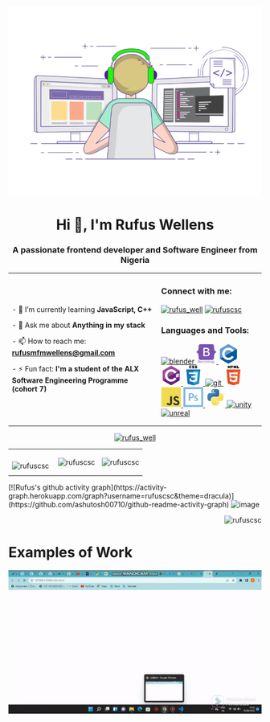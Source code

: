 <img src="https://github.com/Rufuscsc/Rufuscsc/blob/main/coding-freak.gif" alt="images" width="600" align="center">
<h1 align="center">Hi 👋, I'm Rufus Wellens</h1>
<h3 align="center">A passionate frontend developer and Software Engineer from Nigeria</h3>
<div>
       <table >
            <tr>
                <td>
                    <p>- 🌱 I’m currently learning <b>JavaScript, C++</b></p>
                    <p>- 💬 Ask me about <b>Anything in my stack</b></p>
                    <p>- 📫 How to reach me: <b><a href=rufusmfmwellens@gmail.com alt=email>rufusmfmwellens@gmail.com</a></b></p>
                    <p>- ⚡ Fun fact: <b>I'm a student of the ALX Software Engineering Programme (cohort 7)</b></p>
                </td>
                <td>
                    <h3 align="left">Connect with me:</h3>
                    <p align="left">
                    <a href="https://twitter.com/rufus_well" target="blank"><img align="center" src="https://raw.githubusercontent.com/rahuldkjain/github-profile-readme-generator/master/src/images/icons/Social/twitter.svg" alt="rufus_well" height="30" width="40" /></a>
                    <a href="https://instagram.com/rufuscsc" target="blank"><img align="center" src="https://raw.githubusercontent.com/rahuldkjain/github-profile-readme-generator/master/src/images/icons/Social/instagram.svg" alt="rufuscsc" height="30" width="40" /></a>
                    </p>
                    <h3 align="left">Languages and Tools:</h3>
                    <p align="left"> <a href="https://www.blender.org/" target="_blank" rel="noreferrer"> <img src="https://download.blender.org/branding/community/blender_community_badge_white.svg" alt="blender" width="40" height="40"/> </a> <a href="https://getbootstrap.com" target="_blank" rel="noreferrer"> <img src="https://raw.githubusercontent.com/devicons/devicon/master/icons/bootstrap/bootstrap-plain-wordmark.svg" alt="bootstrap" width="40" height="40"/> </a> <a href="https://www.cprogramming.com/" target="_blank" rel="noreferrer"> <img src="https://raw.githubusercontent.com/devicons/devicon/master/icons/c/c-original.svg" alt="c" width="40" height="40"/> </a> <a href="https://www.w3schools.com/cs/" target="_blank" rel="noreferrer"> <img src="https://raw.githubusercontent.com/devicons/devicon/master/icons/csharp/csharp-original.svg" alt="csharp" width="40" height="40"/> </a> <a href="https://www.w3schools.com/css/" target="_blank" rel="noreferrer"> <img src="https://raw.githubusercontent.com/devicons/devicon/master/icons/css3/css3-original-wordmark.svg" alt="css3" width="40" height="40"/> </a> <a href="https://git-scm.com/" target="_blank" rel="noreferrer"> <img src="https://www.vectorlogo.zone/logos/git-scm/git-scm-icon.svg" alt="git" width="40" height="40"/> </a> <a href="https://www.w3.org/html/" target="_blank" rel="noreferrer"> <img src="https://raw.githubusercontent.com/devicons/devicon/master/icons/html5/html5-original-wordmark.svg" alt="html5" width="40" height="40"/> </a> <a href="https://developer.mozilla.org/en-US/docs/Web/JavaScript" target="_blank" rel="noreferrer"> <img src="https://raw.githubusercontent.com/devicons/devicon/master/icons/javascript/javascript-original.svg" alt="javascript" width="40" height="40"/> </a> <a href="https://www.photoshop.com/en" target="_blank" rel="noreferrer"> <img src="https://raw.githubusercontent.com/devicons/devicon/master/icons/photoshop/photoshop-line.svg" alt="photoshop" width="40" height="40"/> </a> <a href="https://www.python.org" target="_blank" rel="noreferrer"> <img src="https://raw.githubusercontent.com/devicons/devicon/master/icons/python/python-original.svg" alt="python" width="40" height="40"/> </a> <a href="https://unity.com/" target="_blank" rel="noreferrer"> <img src="https://www.vectorlogo.zone/logos/unity3d/unity3d-icon.svg" alt="unity" width="40" height="40"/> </a> <a href="https://unrealengine.com/" target="_blank" rel="noreferrer"> <img src="https://raw.githubusercontent.com/kenangundogan/fontisto/036b7eca71aab1bef8e6a0518f7329f13ed62f6b/icons/svg/brand/unreal-engine.svg" alt="unreal" width="40" height="40"/> </a> </p>
                </td>
            </tr>
        </table>
</div>
<p align="center"> <a href="https://twitter.com/rufus_well" target="blank"><img src="https://img.shields.io/twitter/follow/rufus_well?logo=twitter&style=for-the-badge" alt="rufus_well" /></a> </p>
<table>
    <tr>
        <td>
            <p width="400"><img align="left" src="https://github-readme-stats.vercel.app/api/top-langs?username=rufuscsc&langs_count=6&count_private=true&layout=compact&theme=react&hide_border=true&bg_color=1d2a3a" alt="rufuscsc" /></p>
        </td>
        <td>
            <p width="400">&nbsp;<img align="center" src="https://github-readme-stats.vercel.app/api?username=rufuscsc&stroke=ffffff&background=1d2a3a&ring=5BCDEC&fire=5BCDEC&currStreakNum=ffffff&currStreakLabel=5BCDEC&sideNums=ffffff&sideLabels=ffffff&dates=ffffff&hide_border=true&theme=dark" alt="rufuscsc" /></p>
        </td>
        <td>
            <p width="400"><img align="center" src="https://github-readme-streak-stats.herokuapp.com/?user=rufuscsc&show_icons=true&count_private=true&theme=react&hide_border=true&bg_color=1d2a3a" alt="rufuscsc" /></p>
        </td>
    </tr>
</table>
[![Rufus's github activity graph](https://activity-graph.herokuapp.com/graph?username=rufuscsc&theme=dracula)](https://github.com/ashutosh00710/github-readme-activity-graph)
<img src="https://activity-graph.herokuapp.com/graph?username=rufuscsc&bg_color=1d2a3a&color=5BCDEC&line=5BCDEC&point=FFFFFF&hide_border=true" alt="image">
<p align="right"> <img src="https://komarev.com/ghpvc/?username=rufuscsc&label=Profile%20views&color=0e75b6&style=flat" alt="rufuscsc" /> </p>
<h1>Examples of Work</h1>
<img src="https://github.com/Rufuscsc/Rufuscsc/blob/main/ezgif-4-b53d05ecef.gif" alt="image" >

